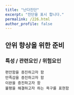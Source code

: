 ```yaml
---
title: "난다진단"
excerpt: "진단을 표시 합니다."
permalink: /226.html
author_profile: false
---
```

## 안위 향상을 위한 준비



### 특성 / 관련요인 / 위험요인

>   

    편안함을 증진하고자 함
    만족감을 증진하고자 함
    이완을 증진하고자 함
    불평을 해결하고자 하는 욕구를 표현함

